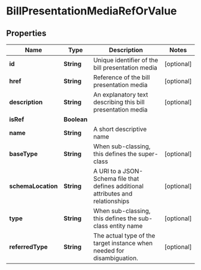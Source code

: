
# BillPresentationMediaRefOrValue

## Properties
Name | Type | Description | Notes
------------ | ------------- | ------------- | -------------
**id** | **String** | Unique identifier of the bill presentation media |  [optional]
**href** | **String** | Reference of the bill presentation media |  [optional]
**description** | **String** | An explanatory text describing this bill presentation media |  [optional]
**isRef** | **Boolean** |  | 
**name** | **String** | A short descriptive name | 
**baseType** | **String** | When sub-classing, this defines the super-class |  [optional]
**schemaLocation** | **String** | A URI to a JSON-Schema file that defines additional attributes and relationships |  [optional]
**type** | **String** | When sub-classing, this defines the sub-class entity name |  [optional]
**referredType** | **String** | The actual type of the target instance when needed for disambiguation. |  [optional]



